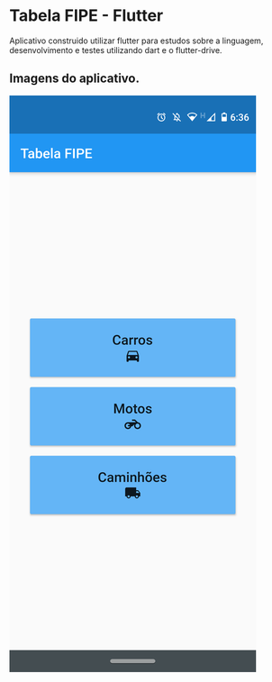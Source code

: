 # Tabela FIPE - Flutter

Aplicativo construido utilizar flutter para estudos sobre a linguagem, desenvolvimento e testes utilizando dart e o flutter-drive.

## Imagens do aplicativo.

![Home](images/home.png?raw=true "Home")
